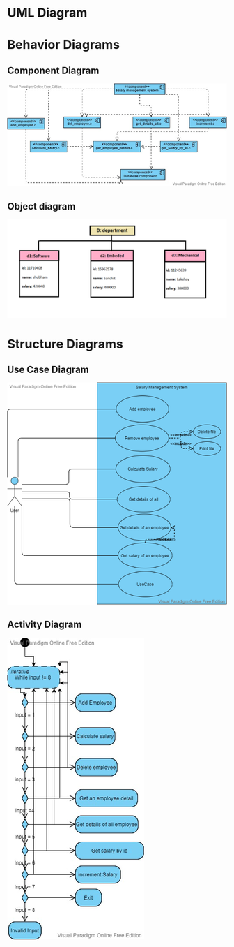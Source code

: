 # UML Diagram

# Behavior Diagrams

## Component Diagram

![](component.jpg)

## Object diagram

![](object.png)

# Structure Diagrams


## Use Case Diagram

![](usecase.png)

## Activity Diagram

![](Activity.jpg)

